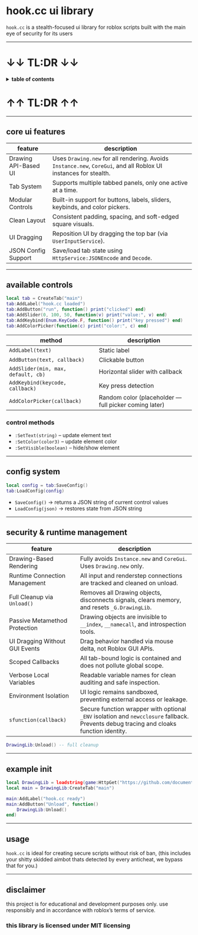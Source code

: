 # hook.cc ui library

`hook.cc` is a stealth-focused ui library for roblox scripts built with the main eye of security for its users

---

# ↓↓ TL:DR ↓↓

<details>
  <summary><strong> table of contents</strong></summary>

- [core ui features](#core-ui-features)  
- [available controls](#available-controls)  
- [control methods](#control-methods)  
- [config system](#config-system)  
- [security & runtime management](#security--runtime-management)  
- [example init](#example-init)  
- [usage](#usage)  
- [disclaimer](#disclaimer)

</details>

# ↑↑ TL:DR ↑↑

---

## core ui features

| feature                | description                                                                 |
|------------------------|-----------------------------------------------------------------------------|
| Drawing API-Based UI   | Uses `Drawing.new` for all rendering. Avoids `Instance.new`, `CoreGui`, and all Roblox UI instances for stealth. |
| Tab System             | Supports multiple tabbed panels, only one active at a time.                |
| Modular Controls       | Built-in support for buttons, labels, sliders, keybinds, and color pickers.|
| Clean Layout           | Consistent padding, spacing, and soft-edged square visuals.                |
| UI Dragging            | Reposition UI by dragging the top bar (via `UserInputService`).            |
| JSON Config Support    | Save/load tab state using `HttpService:JSONEncode` and `Decode`.           |

---

## available controls

```lua
local tab = CreateTab("main")
tab:AddLabel("hook.cc loaded")
tab:AddButton("run", function() print("clicked") end)
tab:AddSlider(0, 100, 50, function(v) print("value:", v) end)
tab:AddKeybind(Enum.KeyCode.F, function() print("key pressed") end)
tab:AddColorPicker(function(c) print("color:", c) end)
```

| method                              | description                                           |
|-------------------------------------|-------------------------------------------------------|
| `AddLabel(text)`                    | Static label                                          |
| `AddButton(text, callback)`         | Clickable button                                      |
| `AddSlider(min, max, default, cb)`  | Horizontal slider with callback                       |
| `AddKeybind(keycode, callback)`     | Key press detection                                   |
| `AddColorPicker(callback)`          | Random color (placeholder — full picker coming later) |

### control methods

- `:SetText(string)` – update element text  
- `:SetColor(color3)` – update element color  
- `:SetVisible(boolean)` – hide/show element  

---

## config system

```lua
local config = tab:SaveConfig()
tab:LoadConfig(config)
```

- `SaveConfig()` → returns a JSON string of current control values  
- `LoadConfig(json)` → restores state from JSON string  

---

## security & runtime management

| feature                          | description                                                                 |
|----------------------------------|-----------------------------------------------------------------------------|
| Drawing-Based Rendering          | Fully avoids `Instance.new` and `CoreGui`. Uses `Drawing.new` only.        |
| Runtime Connection Management    | All input and renderstep connections are tracked and cleaned on unload.    |
| Full Cleanup via `Unload()`      | Removes all Drawing objects, disconnects signals, clears memory, and resets `_G.DrawingLib`. |
| Passive Metamethod Protection    | Drawing objects are invisible to `__index`, `__namecall`, and introspection tools. |
| UI Dragging Without GUI Events   | Drag behavior handled via mouse delta, not Roblox GUI APIs.                |
| Scoped Callbacks                 | All tab-bound logic is contained and does not pollute global scope.        |
| Verbose Local Variables          | Readable variable names for clean auditing and safe inspection.            |
| Environment Isolation            | UI logic remains sandboxed, preventing external access or leakage.         |
| `sfunction(callback)` | Secure function wrapper with optional `_ENV` isolation and `newcclosure` fallback. Prevents debug tracing and cloaks function identity. |

```lua
DrawingLib:Unload() -- full cleanup
```
---

## example init

```lua
local DrawingLib = loadstring(game:HttpGet("https://github.com/documentable/hook.cc"))()
local main = DrawingLib:CreateTab("main")

main:AddLabel("hook.cc ready")
main:AddButton("Unload", function()
    DrawingLib:Unload()
end)
```

---

## usage

`hook.cc` is ideal for creating secure scripts without risk of ban, (this includes your shitty skidded aimbot thats detected by every anticheat, we bypass that for you.)

---

## disclaimer

this project is for educational and development purposes only. use responsibly and in accordance with roblox’s terms of service.
### this library is licensed under MIT licensing 
